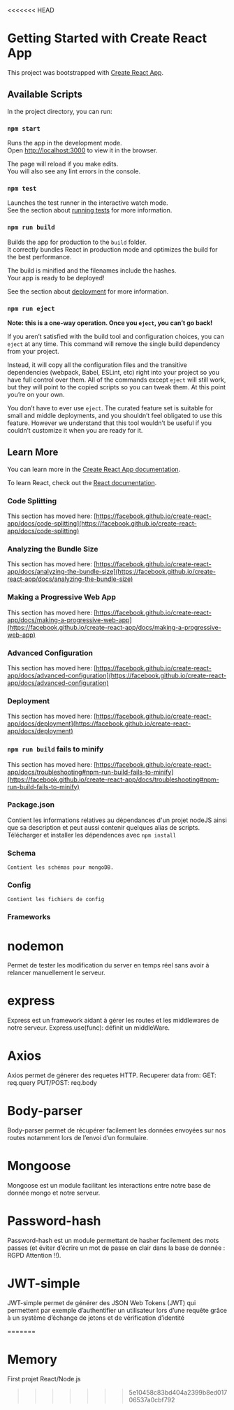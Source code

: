 <<<<<<< HEAD
# Getting Started with Create React App

This project was bootstrapped with [Create React App](https://github.com/facebook/create-react-app).

## Available Scripts

In the project directory, you can run:

### `npm start`

Runs the app in the development mode.\
Open [http://localhost:3000](http://localhost:3000) to view it in the browser.

The page will reload if you make edits.\
You will also see any lint errors in the console.

### `npm test`

Launches the test runner in the interactive watch mode.\
See the section about [running tests](https://facebook.github.io/create-react-app/docs/running-tests) for more information.

### `npm run build`

Builds the app for production to the `build` folder.\
It correctly bundles React in production mode and optimizes the build for the best performance.

The build is minified and the filenames include the hashes.\
Your app is ready to be deployed!

See the section about [deployment](https://facebook.github.io/create-react-app/docs/deployment) for more information.

### `npm run eject`

**Note: this is a one-way operation. Once you `eject`, you can’t go back!**

If you aren’t satisfied with the build tool and configuration choices, you can `eject` at any time. This command will remove the single build dependency from your project.

Instead, it will copy all the configuration files and the transitive dependencies (webpack, Babel, ESLint, etc) right into your project so you have full control over them. All of the commands except `eject` will still work, but they will point to the copied scripts so you can tweak them. At this point you’re on your own.

You don’t have to ever use `eject`. The curated feature set is suitable for small and middle deployments, and you shouldn’t feel obligated to use this feature. However we understand that this tool wouldn’t be useful if you couldn’t customize it when you are ready for it.

## Learn More

You can learn more in the [Create React App documentation](https://facebook.github.io/create-react-app/docs/getting-started).

To learn React, check out the [React documentation](https://reactjs.org/).

### Code Splitting

This section has moved here: [https://facebook.github.io/create-react-app/docs/code-splitting](https://facebook.github.io/create-react-app/docs/code-splitting)

### Analyzing the Bundle Size

This section has moved here: [https://facebook.github.io/create-react-app/docs/analyzing-the-bundle-size](https://facebook.github.io/create-react-app/docs/analyzing-the-bundle-size)

### Making a Progressive Web App

This section has moved here: [https://facebook.github.io/create-react-app/docs/making-a-progressive-web-app](https://facebook.github.io/create-react-app/docs/making-a-progressive-web-app)

### Advanced Configuration

This section has moved here: [https://facebook.github.io/create-react-app/docs/advanced-configuration](https://facebook.github.io/create-react-app/docs/advanced-configuration)

### Deployment

This section has moved here: [https://facebook.github.io/create-react-app/docs/deployment](https://facebook.github.io/create-react-app/docs/deployment)

### `npm run build` fails to minify

This section has moved here: [https://facebook.github.io/create-react-app/docs/troubleshooting#npm-run-build-fails-to-minify](https://facebook.github.io/create-react-app/docs/troubleshooting#npm-run-build-fails-to-minify)

### Package.json

Contient les informations relatives au dépendances d'un projet nodeJS ainsi que sa description et peut aussi contenir quelques alias de scripts.
Télécharger et installer les dépendences avec `npm install`

### Schema
    Contient les schémas pour mongoDB.

### Config
    Contient les fichiers de config

### Frameworks

# nodemon
Permet de tester les modification du server en temps réel sans avoir à relancer manuellement le serveur.

# express
Express est un framework aidant à gérer les routes et les middlewares de notre serveur.
Express.use(func): définit un middleWare.

# Axios
Axios permet de génerer des requetes HTTP.
Recuperer data from:
GET: req.query
PUT/POST: req.body

# Body-parser
Body-parser permet de récupérer facilement les données envoyées sur nos routes notamment lors de l’envoi d’un formulaire.

# Mongoose
Mongoose est un module facilitant les interactions entre notre base de donnée mongo et notre serveur.

# Password-hash
Password-hash est un module permettant de hasher facilement des mots passes (et éviter d’écrire un mot de passe en clair dans la base de donnée : RGPD Attention !!).

# JWT-simple
JWT-simple permet de générer des JSON Web Tokens (JWT) qui permettent par exemple d’authentifier un utilisateur lors d’une requête grâce à un système d’échange de jetons et de vérification d’identité 

=======
# Memory
First projet React/Node.js
>>>>>>> 5e10458c83bd404a2399b8ed01706537a0cbf792
